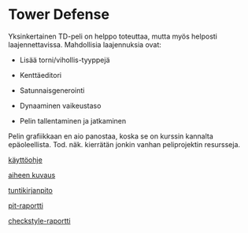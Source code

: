 # Tower Defense

Yksinkertainen TD-peli on helppo toteuttaa, mutta myös helposti laajennettavissa.
Mahdollisia laajennuksia ovat:

 * Lisää torni/vihollis-tyyppejä

 * Kenttäeditori

 * Satunnaisgenerointi

 * Dynaaminen vaikeustaso

 * Pelin tallentaminen ja jatkaminen

Pelin grafiikkaan en aio panostaa, koska se on kurssin kannalta epäoleellista. Tod. näk. kierrätän jonkin vanhan peliprojektin resursseja.

[käyttöohje](dokumentaatio/käyttöohjeet.md)

[aiheen kuvaus](dokumentaatio/aiheenKuvausJaRakenne.md)

[tuntikirjanpito](dokumentaatio/tuntikirjanpito.md)

[pit-raportti](https://htmlpreview.github.io/?https://github.com/Chamion/TD/blob/master/dokumentaatio/pit-raportti/201702241613/index.html)

[checkstyle-raportti](https://htmlpreview.github.io/?https://github.com/Chamion/TD/blob/master/dokumentaatio/checkstyle-raportti/checkstyle.html)
